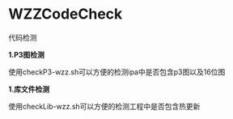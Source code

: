 # WZZCodeCheck
代码检测

**1.P3图检测**

使用checkP3-wzz.sh可以方便的检测ipa中是否包含p3图以及16位图

**1.库文件检测**

使用checkLib-wzz.sh可以方便的检测工程中是否包含热更新
